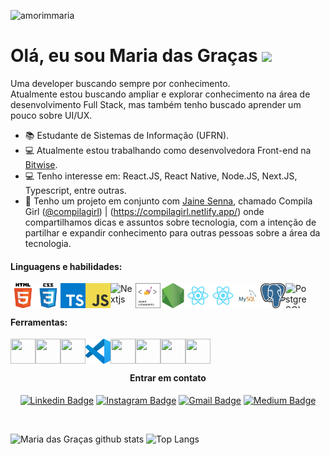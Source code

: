 <p align="left"> <img src="https://komarev.com/ghpvc/?username=amorimmaria" alt="amorimmaria" /> </p>

# Olá, eu sou Maria das Graças <img src = "https://media.giphy.com/media/hvRJCLFzcasrR4ia7z/giphy.gif" width = "25px"> 

Uma developer buscando sempre por conhecimento.</br>
Atualmente estou buscando ampliar e explorar conhecimento na área de desenvolvimento Full Stack, mas também tenho buscado aprender um pouco sobre UI/UX.

- 📚 Estudante de Sistemas de Informação (UFRN).
- 💻 Atualmente estou trabalhando como desenvolvedora Front-end na [Bitwise](https://bitwise.ltda/pt).
- 💻 Tenho interesse em: React.JS, React Native, Node.JS, Next.JS, Typescript, entre outras.
- 🥅  Tenho um projeto em conjunto com <a href="https://github.com/jainesenna" target="_blank">Jaine Senna</a>, chamado Compila Girl (<a href="https://www.instagram.com/compilagirl/" target="_blank">@compilagirl</a>) | (<a href="https://compilagirl.netlify.app/" target="_blank">https://compilagirl.netlify.app/</a>) onde compartilhamos dicas e assuntos sobre tecnologia, com a intenção de partilhar e expandir conhecimento para outras pessoas sobre a área da tecnologia.

#### Linguagens e habilidades:
<img align="left" alt="HTML5" width="40" height="40" src="https://raw.githubusercontent.com/github/explore/80688e429a7d4ef2fca1e82350fe8e3517d3494d/topics/html/html.png" />

<img align="left" alt="CSS3" width="40" height="40" src="https://raw.githubusercontent.com/github/explore/80688e429a7d4ef2fca1e82350fe8e3517d3494d/topics/css/css.png" />

<img align="left" alt="Typescript" width="40" height="40" src="https://raw.githubusercontent.com/github/explore/80688e429a7d4ef2fca1e82350fe8e3517d3494d/topics/typescript/typescript.png" />

<img align="left" alt="JavaScript" width="40" height="40" src="https://raw.githubusercontent.com/github/explore/80688e429a7d4ef2fca1e82350fe8e3517d3494d/topics/javascript/javascript.png" />

<img align="left" alt="Nextjs" width="40" height="40" src="https://i.ytimg.com/vi/X3W-YFe2_io/maxresdefault.jpg" />

<img align="left" alt="Styled Components" width="40" height="40" src="https://raw.githubusercontent.com/github/explore/80688e429a7d4ef2fca1e82350fe8e3517d3494d/topics/styled-components/styled-components.png" />

<img align="left" alt="Node.js" width="40" height="40" src="https://raw.githubusercontent.com/github/explore/80688e429a7d4ef2fca1e82350fe8e3517d3494d/topics/nodejs/nodejs.png" />

<img align="left" alt="ReactJS" width="40" height="40" src="https://raw.githubusercontent.com/github/explore/80688e429a7d4ef2fca1e82350fe8e3517d3494d/topics/react/react.png" />

<img align="left" alt="React Native" width="40" height="40" src="https://raw.githubusercontent.com/github/explore/80688e429a7d4ef2fca1e82350fe8e3517d3494d/topics/react-native/react-native.png" />

<img align="left" alt="MySQL" width="40" height="40" src="https://raw.githubusercontent.com/github/explore/80688e429a7d4ef2fca1e82350fe8e3517d3494d/topics/mysql/mysql.png" />

<img align="left" alt="PostgreSQL" width="40" height="40" src="https://raw.githubusercontent.com/github/explore/80688e429a7d4ef2fca1e82350fe8e3517d3494d/topics/postgresql/postgresql.png" />

<img align="left" alt="PostgreSQL" width="40" height="40" src="https://www.vectorlogo.zone/logos/jestjsio/jestjsio-icon.svg" />

<br />
<br />

#### Ferramentas:
<img align="left" width="40" height="40"  src="https://www.vectorlogo.zone/logos/git-scm/git-scm-icon.svg">

<img align="left" width="40" height="40" src="https://www.vectorlogo.zone/logos/github/github-icon.svg" />

<img align="left" width="40" height="40" src="https://www.vectorlogo.zone/logos/linux/linux-icon.svg" />

<img align="left" alt="Visual Studio Code" width="40" height="40" src="https://raw.githubusercontent.com/github/explore/80688e429a7d4ef2fca1e82350fe8e3517d3494d/topics/visual-studio-code/visual-studio-code.png" />

<img align="left" width="40" height="40" src="https://www.vectorlogo.zone/logos/docker/docker-official.svg" />

<img align="left" width="40" height="40" src="https://raw.githubusercontent.com/gilbarbara/logos/master/logos/insomnia.svg" />

<img align="left" width="40" height="40" src="https://www.vectorlogo.zone/logos/getpostman/getpostman-icon.svg" />

<img align="left" width="40" height="40" src="https://www.vectorlogo.zone/logos/figma/figma-icon.svg"    />

<br />
<br />
<div align="center">
  <h4>Entrar em contato</h4>
</div>

<div align="center">

  [![Linkedin Badge](https://img.shields.io/badge/-LinkedIn-blue?style=flat-square&logo=Linkedin&logoColor=white&link=https://www.linkedin.com/in/maria-amorim/)](https://www.linkedin.com/in/maria-amorim/) 
  [![Instagram Badge](https://img.shields.io/badge/-Instagram-purple?style=flat-square&logo=Instagram&logoColor=white&link=https://www.instagram.com/maria.das.gracas95/)](https://www.instagram.com/maria.das.gracas95/)
  [![Gmail Badge](https://img.shields.io/badge/-Gmail-c14438?style=flat-square&logo=Gmail&logoColor=white&link=mailto:mariadasgracasdiasamorim@gmail.com)](mailto:mariadasgracasdiasamorim@gmail.com)
  [![Medium Badge](https://img.shields.io/badge/-Medium-000?style=flat-square&logo=Medium&logoColor=white&&link=https://medium.com/@mariadasgracasdiasamorim)](https://medium.com/@mariadasgracasdiasamorim)
  
</div>

<br />

![Maria das Graças github stats](https://github-readme-stats.vercel.app/api?username=amorimmaria&show_icons=true&icon_color=5E1F64&bg_color=30,e96443,904e95&title_color=5E1F64&text_color=fff)
![Top Langs](https://github-readme-stats.vercel.app/api/top-langs/?username=amorimmaria&show_icons=true&icon_color=5E1F64&bg_color=30,e96443,904e95&title_color=5E1F64&text_color=fff)

